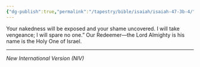 ```yaml
---
{"dg-publish":true,"permalink":"/tapestry/bible/isaiah/isaiah-47-3b-4/","title":"Isaiah 47:3b-4","hide":true,"tags":["bible-verse","bible-verse"],"dgHomeLink":true,"dgShowLocalGraph":true,"dgEnableSearch":true}
---
```




Your nakedness will be exposed and your shame uncovered.
I will take vengeance; I will spare no one.”
Our Redeemer—the Lord Almighty is his name is the Holy One of Israel.

---
*New International Version (NIV)*